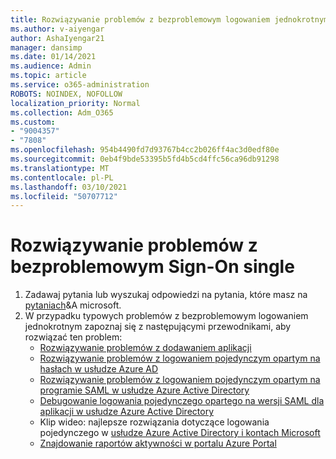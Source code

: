 ```yaml
---
title: Rozwiązywanie problemów z bezproblemowym logowaniem jednokrotnym
ms.author: v-aiyengar
author: AshaIyengar21
manager: dansimp
ms.date: 01/14/2021
ms.audience: Admin
ms.topic: article
ms.service: o365-administration
ROBOTS: NOINDEX, NOFOLLOW
localization_priority: Normal
ms.collection: Adm_O365
ms.custom:
- "9004357"
- "7808"
ms.openlocfilehash: 954b4490fd7d93767b4cc2b026ff4ac3d0edf80e
ms.sourcegitcommit: 0eb4f9bde53395b5fd4b5cd4ffc56ca96db91298
ms.translationtype: MT
ms.contentlocale: pl-PL
ms.lasthandoff: 03/10/2021
ms.locfileid: "50707712"
---
```

# <a name="troubleshooting-seamless-single-sign-on-issues"></a>Rozwiązywanie problemów z bezproblemowym Sign-On single

1. Zadawaj pytania lub wyszukaj odpowiedzi na pytania, które masz na [pytaniach](https://docs.microsoft.com/azure/active-directory/reports-monitoring/howto-find-activity-reports#troubleshoot-issues-with-activity-reports)&A microsoft.
1. W przypadku typowych problemów z bezproblemowym logowaniem jednokrotnym zapoznaj się z następującymi przewodnikami, aby rozwiązać ten problem:
    - [Rozwiązywanie problemów z dodawaniem aplikacji](https://docs.microsoft.com/azure/active-directory/manage-apps/troubleshoot-adding-apps) 
    - [Rozwiązywanie problemów z logowaniem pojedynczym opartym na hasłach w usłudze Azure AD](https://docs.microsoft.com/azure/active-directory/manage-apps/troubleshoot-password-based-sso) 
    - [Rozwiązywanie problemów z logowaniem pojedynczym opartym na programie SAML w usłudze Azure Active Directory](https://docs.microsoft.com/azure/active-directory/manage-apps/troubleshoot-saml-based-sso) 
    - [Debugowanie logowania pojedynczego opartego na wersji SAML dla aplikacji w usłudze Azure Active Directory](https://docs.microsoft.com/azure/active-directory/manage-apps/debug-saml-sso-issues) 
    - Klip wideo: najlepsze rozwiązania dotyczące logowania pojedynczego w [usłudze Azure Active Directory i kontach Microsoft](https://azure.microsoft.com/resources/videos/ignite-2018-single-sign-on-best-practices-for-azure-active-directory-and-microsoft-accounts/) 
    - [Znajdowanie raportów aktywności w portalu Azure Portal](https://docs.microsoft.com/azure/active-directory/reports-monitoring/howto-find-activity-reports#troubleshoot-issues-with-activity-reports)